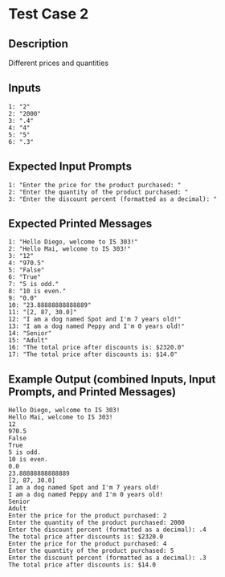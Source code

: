 # Test Case 2

## Description
Different prices and quantities

## Inputs
```
1: "2"
2: "2000"
3: ".4"
4: "4"
5: "5"
6: ".3"
```

## Expected Input Prompts
```
1: "Enter the price for the product purchased: "
2: "Enter the quantity of the product purchased: "
3: "Enter the discount percent (formatted as a decimal): "
```

## Expected Printed Messages
```
1: "Hello Diego, welcome to IS 303!"
2: "Hello Mai, welcome to IS 303!"
3: "12"
4: "970.5"
5: "False"
6: "True"
7: "5 is odd."
8: "10 is even."
9: "0.0"
10: "23.88888888888889"
11: "[2, 87, 30.0]"
12: "I am a dog named Spot and I'm 7 years old!"
13: "I am a dog named Peppy and I'm 0 years old!"
14: "Senior"
15: "Adult"
16: "The total price after discounts is: $2320.0"
17: "The total price after discounts is: $14.0"
```

## Example Output **(combined Inputs, Input Prompts, and Printed Messages)**
```
Hello Diego, welcome to IS 303!
Hello Mai, welcome to IS 303!
12
970.5
False
True
5 is odd.
10 is even.
0.0
23.88888888888889
[2, 87, 30.0]
I am a dog named Spot and I'm 7 years old!
I am a dog named Peppy and I'm 0 years old!
Senior
Adult
Enter the price for the product purchased: 2
Enter the quantity of the product purchased: 2000
Enter the discount percent (formatted as a decimal): .4
The total price after discounts is: $2320.0
Enter the price for the product purchased: 4
Enter the quantity of the product purchased: 5
Enter the discount percent (formatted as a decimal): .3
The total price after discounts is: $14.0
```
